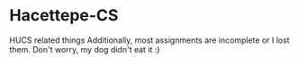 # Hacettepe-CS
HUCS related things
Additionally, most assignments are incomplete or I lost them. Don't worry, my dog ​​didn't eat it :)

